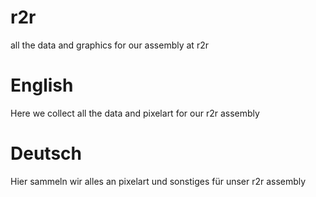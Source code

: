 # r2r
all the data and graphics for our assembly at r2r
# English

Here we collect all the data and pixelart for our r2r assembly 

# Deutsch

Hier sammeln wir alles an pixelart und sonstiges für unser r2r assembly
